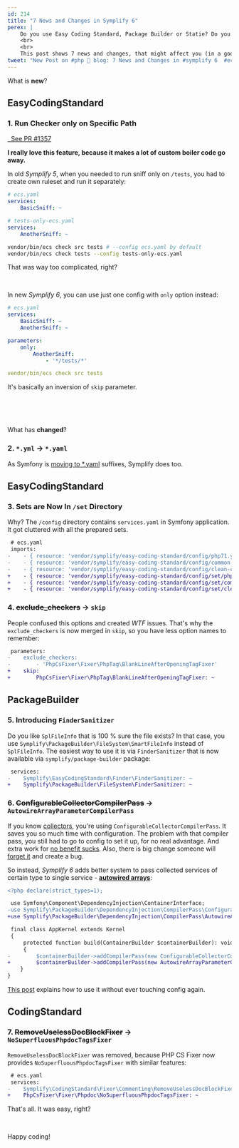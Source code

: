 ```yaml
---
id: 214
title: "7 News and Changes in Symplify 6"
perex: |
    Do you use Easy Coding Standard, Package Builder or Statie? Do you need to upgrade safely? **Do you want to benefit from new features?**
    <br>
    <br>
    This post shows 7 news and changes, that might affect you (in a good way).
tweet: "New Post on #php 🐘 blog: 7 News and Changes in #symplify 6  #ecs"
---
```


What is **new**?

## EasyCodingStandard

### 1. Run Checker only on Specific Path

<a href="https://github.com/symplify/symplify/pull/1537" class="btn btn-dark btn-sm pull-right mt-2 mb-2">
    <em class="fab fa-github fa-fw"></em>
    &nbsp;
    See PR #1357
</a>

**I really love this feature, because it makes a lot of custom boiler code go away.**

In old *Symplify 5*, when you needed to run sniff only on `/tests`, you had to create own ruleset and run it separately:

```yaml
# ecs.yaml
services:
    BasicSniff: ~
```

```yaml
# tests-only-ecs.yaml
services:
    AnotherSniff: ~
```

```bash
vendor/bin/ecs check src tests # --config ecs.yaml by default
vendor/bin/ecs check tests --config tests-only-ecs.yaml
```

That was way too complicated, right?

<br>

In new *Symplify 6*, you can use just one config with `only` option instead:

```yaml
# ecs.yaml
services:
    BasicSniff: ~
    AnotherSniff: ~

parameters:
    only:
        AnotherSniff:
            - '*/tests/*'
```

```yaml
vendor/bin/ecs check src tests
```

It's basically an inversion of `skip` parameter.

<br>
<br>
<br>

What has **changed**?

### 2. `*.yml` → `*.yaml`

As Symfony is [moving to *.yaml](https://github.com/symfony/demo/tree/master/config) suffixes, Symplify does too.

## EasyCodingStandard

### 3. Sets are Now In `/set` Directory

Why? The `/config` directory contains `services.yaml` in Symfony application. It got cluttered with all the prepared sets.

```diff
 # ecs.yaml
 imports:
-    - { resource: 'vendor/symplify/easy-coding-standard/config/php71.yml' }
-    - { resource: 'vendor/symplify/easy-coding-standard/config/common.yml' }
-    - { resource: 'vendor/symplify/easy-coding-standard/config/clean-code.yml' }
+    - { resource: 'vendor/symplify/easy-coding-standard/config/set/php71.yaml' }
+    - { resource: 'vendor/symplify/easy-coding-standard/config/set/common.yaml' }
+    - { resource: 'vendor/symplify/easy-coding-standard/config/set/clean-code.yaml' }
```


### 4. ~~exclude_checkers~~ → `skip`

People confused this options and created *WTF* issues. That's why the `exclude_checkers` is now merged in `skip`, so you have less option names to remember:

```diff
 parameters:
-    exclude_checkers:
-        - 'PhpCsFixer\Fixer\PhpTag\BlankLineAfterOpeningTagFixer'
+    skip:
+        PhpCsFixer\Fixer\PhpTag\BlankLineAfterOpeningTagFixer: ~
```

## PackageBuilder

### 5. Introducing `FinderSanitizer`

Do you like `SplFileInfo` that is 100 % sure the file exists? In that case, you use `Symplify\PackageBuilder\FileSystem\SmartFileInfo` instead of `SplFileInfo`. The easiest way to use it is via `FinderSanitizer` that is now available via `symplify/package-builder` package:

```diff
 services:
-    Symplify\EasyCodingStandard\Finder\FinderSanitizer: ~
+    Symplify\PackageBuilder\FileSystem\FinderSanitizer: ~
```

### 6. ~~ConfigurableCollectorCompilerPass~~ → `AutowireArrayParameterCompilerPass`

If you know [collectors](/clusters/#collector-pattern-the-shortcut-hack-to-solid-code), you're using `ConfigurableCollectorCompilerPass`. It saves you so much time with configuration. The problem with that compiler pass, you still had to go to config to set it up, for no real advantage. And extra work for [no benefit sucks](/blog/2019/02/14/why-config-coding-sucks/). Also, there is big change someone will [forget it](/blog/2018/08/27/why-and-how-to-avoid-the-memory-lock/) and create a bug.

So instead, *Symplify 6* adds better system to pass collected services of certain type to single service - **[autowired arrays](/blog/2018/11/12/will-autowired-arrays-finally-deprecate-tags-in-symfony-and-nette/)**:

```diff
<?php declare(strict_types=1);

 use Symfony\Component\DependencyInjection\ContainerInterface;
-use Symplify\PackageBuilder\DependencyInjection\CompilerPass\ConfigurableCollectorCompilerPass;
+use Symplify\PackageBuilder\DependencyInjection\CompilerPass\AutowireArrayParameterCompilerPass;

 final class AppKernel extends Kernel
 {
     protected function build(ContainerBuilder $containerBuilder): void
     {
-        $containerBuilder->addCompilerPass(new ConfigurableCollectorCompilerPass());
+        $containerBuilder->addCompilerPass(new AutowireArrayParameterCompilerPass());
    }
}
```

[This post](/blog/2018/11/12/will-autowired-arrays-finally-deprecate-tags-in-symfony-and-nette/) explains how to use it without ever touching config again.

## CodingStandard

### 7. ~~RemoveUselessDocBlockFixer~~ → `NoSuperfluousPhpdocTagsFixer`

`RemoveUselessDocBlockFixer` was removed, because PHP CS Fixer now provides `NoSuperfluousPhpdocTagsFixer` with similar features:

```diff
 # ecs.yaml
 services:
-    Symplify\CodingStandard\Fixer\Commenting\RemoveUselessDocBlockFixer: ~
+    PhpCsFixer\Fixer\Phpdoc\NoSuperfluousPhpdocTagsFixer: ~
```


That's all. It was easy, right?

<br>

Happy coding!
